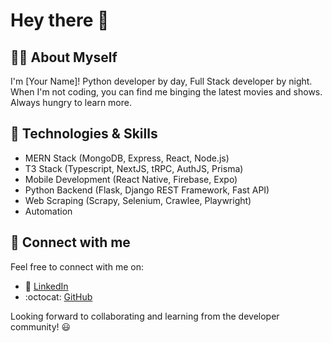 # Hey there :wave:

:man_technologist: About Myself
-----------------
I'm [Your Name]! Python developer by day, Full Stack developer by night. When I'm not coding, you can find me binging the latest movies and shows. Always hungry to learn more.

:rocket: Technologies & Skills
-----------------
- MERN Stack (MongoDB, Express, React, Node.js)
- T3 Stack (Typescript, NextJS, tRPC, AuthJS, Prisma)
- Mobile Development (React Native, Firebase, Expo)
- Python Backend (Flask, Django REST Framework, Fast API)
- Web Scraping (Scrapy, Selenium, Crawlee, Playwright)
- Automation


:handshake: Connect with me
-----------------
Feel free to connect with me on:

- :briefcase: [LinkedIn](https://www.linkedin.com/in/ahmadamin-farooq/)
- :octocat:  [GitHub](https://github.com/theaafofficial/)

Looking forward to collaborating and learning from the developer community! :smiley:

